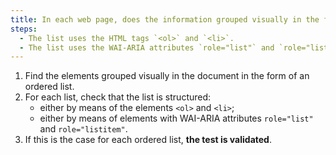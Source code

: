 ```yaml
---
title: In each web page, does the information grouped visually in the form of ordered [list](#lists) satisfy one of these conditions?
steps:
  - The list uses the HTML tags `<ol>` and `<li>`.
  - The list uses the WAI-ARIA attributes `role="list"` and `role="listitem"`.
---
```


1. Find the elements grouped visually in the document in the form of an ordered list.
2. For each list, check that the list is structured:
   - either by means of the elements `<ol>` and `<li>`;
   - either by means of elements with WAI-ARIA attributes `role="list"` and `role="listitem"`.
3. If this is the case for each ordered list, **the test is validated**.
